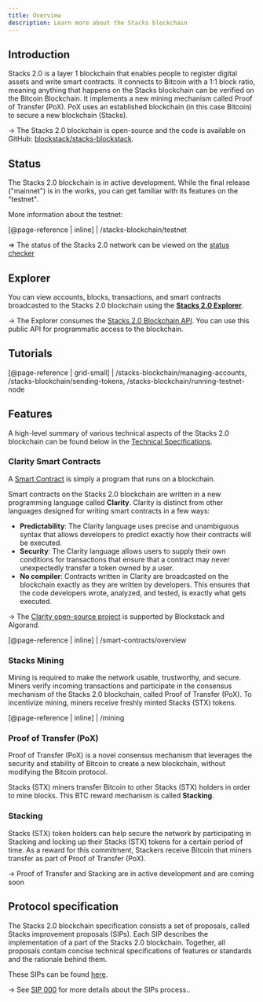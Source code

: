 ```yaml
---
title: Overview
description: Learn more about the Stacks blockchain
---
```


## Introduction

Stacks 2.0 is a layer 1 blockchain that enables people to register digital assets and write smart contracts. It connects to Bitcoin with a 1:1 block ratio, meaning anything that happens on the Stacks blockchain can be verified on the Bitcoin Blockchain. It implements a new mining mechanism called Proof of Transfer (PoX). PoX uses an established blockchain (in this case Bitcoin) to secure a new blockchain (Stacks).

-> The Stacks 2.0 blockchain is open-source and the code is available on GitHub: [blockstack/stacks-blockstack](https://github.com/blockstack/stacks-blockchain).

## Status

The Stacks 2.0 blockchain is in active development. While the final release ("mainnet") is in the works, you can get familiar with its features on the "testnet".

More information about the testnet:

[@page-reference | inline]
| /stacks-blockchain/testnet

=> The status of the Stacks 2.0 network can be viewed on the [status checker](/stacks-blockchain/network#health-check)

## Explorer

You can view accounts, blocks, transactions, and smart contracts broadcasted to the Stacks 2.0 blockchain using the [**Stacks 2.0 Explorer**](https://testnet-explorer.blockstack.org/).

-> The Explorer consumes the [Stacks 2.0 Blockchain API](https://blockstack.github.io/stacks-blockchain-api/). You can use this public API for programmatic access to the blockchain.

## Tutorials

[@page-reference | grid-small]
| /stacks-blockchain/managing-accounts, /stacks-blockchain/sending-tokens, /stacks-blockchain/running-testnet-node

## Features

A high-level summary of various technical aspects of the Stacks 2.0 blockchain can be found below in the [Technical Specifications](/stacks-blockchain/technical-specs).

### Clarity Smart Contracts

A [Smart Contract](https://academy.binance.com/glossary/smart-contract) is simply a program that runs on a blockchain.

Smart contracts on the Stacks 2.0 blockchain are written in a new programming language called **Clarity**. Clarity is distinct from other languages designed for writing smart contracts in a few ways:

- **Predictability**: The Clarity language uses precise and unambiguous syntax that allows developers to predict exactly how their contracts will be executed.
- **Security**: The Clarity language allows users to supply their own conditions for transactions that ensure that a contract may never unexpectedly transfer a token owned by a user.
- **No compiler**: Contracts written in Clarity are broadcasted on the blockchain exactly as they are written by developers. This ensures that the code developers wrote, analyzed, and tested, is exactly what gets executed.

-> The [Clarity open-source project](https://clarity-lang.org/) is supported by Blockstack and Algorand.

[@page-reference | inline]
| /smart-contracts/overview

### Stacks Mining

Mining is required to make the network usable, trustworthy, and secure. Miners verify incoming transactions and participate in the consensus mechanism of the Stacks 2.0 blockchain, called Proof of Transfer (PoX). To incentivize mining, miners receive freshly minted Stacks (STX) tokens.

[@page-reference | inline]
| /mining

### Proof of Transfer (PoX)

Proof of Transfer (PoX) is a novel consensus mechanism that leverages the security and stability of Bitcoin to create a new blockchain, without modifying the Bitcoin protocol.

Stacks (STX) miners transfer Bitcoin to other Stacks (STX) holders in order to mine blocks. This BTC reward mechanism is called **Stacking**.

### Stacking

Stacks (STX) token holders can help secure the network by participating in Stacking and locking up their Stacks (STX) tokens for a certain period of time. As a reward for this commitment, Stackers receive Bitcoin that miners transfer as part of Proof of Transfer (PoX).

-> Proof of Transfer and Stacking are in active development and are coming soon

## Protocol specification

The Stacks 2.0 blockchain specification consists a set of proposals, called Stacks improvement proposals (SIPs). Each SIP describes the implementation of a part of the Stacks 2.0 blockchain. Together, all proposals contain concise technical specifications of features or standards and the rationale
behind them.

These SIPs can be found [here](https://github.com/blockstack/stacks-blockchain/blob/master/sip/).

-> See [SIP 000](https://github.com/blockstack/stacks-blockchain/blob/master/sip/sip-000-stacks-improvement-proposal-process.md) for more details about the SIPs process..
